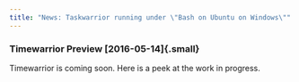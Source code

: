 ```yaml
---
title: "News: Taskwarrior running under \"Bash on Ubuntu on Windows\""
---
```


### Timewarrior Preview [2016-05-14]{.small}

Timewarrior is coming soon. Here is a peek at the work in progress.
